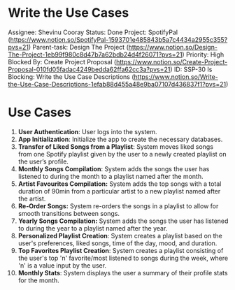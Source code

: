 # Write the Use Cases

Assignee: Shevinu Cooray
Status: Done
Project: SpotifyPal (https://www.notion.so/SpotifyPal-1593701e485843b5a7c4434a2955c355?pvs=21)
Parent-task: Design The Project (https://www.notion.so/Design-The-Project-1eb99f980c8d47b7a62bdb24d4f26071?pvs=21)
Priority: High
Blocked By: Create Project Proposal (https://www.notion.so/Create-Project-Proposal-010fd05fadac4249bedda62ffa62cc3a?pvs=21)
ID: SSP-30
Is Blocking: Write the Use Case Descriptions (https://www.notion.so/Write-the-Use-Case-Descriptions-1efab88d455a48e9ba07107d436837f1?pvs=21)

# Use Cases

1. **User Authentication**: User logs into the system.
2. **App Initialization**: Initialize the app to create the necessary databases. 
3. **Transfer of Liked Songs from a Playlist**: System moves liked songs from one Spotify playlist given by the user to a newly created playlist on the user’s profile.
4. **Monthly Songs Compilation**: System adds the songs the user has listened to during the month to a playlist named after the month.
5. **********************************************************************Artist Favourites Compilation:********************************************************************** System adds the top songs with a total duration of 90min from a particular artist to a new playlist named after the artist.
6. ****************************Re-Order Songs:**************************** System re-orders the songs in a playlist to allow for smooth transitions between songs.
7. ****************************************************************Yearly Songs Compilation:**************************************************************** System adds the songs the user has listened to during the year to a playlist named after the year.
8. **Personalized Playlist Creation**: System creates a playlist based on the user's preferences, liked songs, time of the day, mood, and duration.
9. **Top Favorites Playlist Creation**: System creates a playlist consisting of the user's top 'n' favorite/most listened to songs during the week, where 'n' is a value input by the user.
10. **Monthly Stats**: System displays the user a summary of their profile stats for the month.